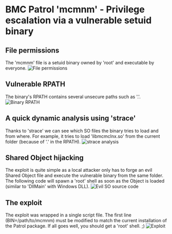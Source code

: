 # BMC Patrol 'mcmnm' - Privilege escalation via a vulnerable setuid binary 

## File permissions 
The 'mcmnm' file is a setuid binary owned by 'root' and executable by everyone.
![File permissions](https://github.com/itm4n/bmc-patrol-mcmnm-privesc/raw/master/screenshots/01_file-permissions_obf.png)

## Vulnerable RPATH
The binary's RPATH contains several unsecure paths such as '.'.
![Binary RPATH](https://github.com/itm4n/bmc-patrol-mcmnm-privesc/raw/master/screenshots/02_readelf-rpath_obf.png)

## A quick dynamic analysis using 'strace'
Thanks to 'strace' we can see which SO files the binary tries to load and from where. For example, it tries to load 'libmcmclnx.so' from the current folder (because of '.' in the RPATH). 
![strace analysis](https://github.com/itm4n/bmc-patrol-mcmnm-privesc/raw/master/screenshots/03_strace_obf.png)

## Shared Object hijacking
The exploit is quite simple as a local attacker only has to forge an evil Shared Object file and execute the vulnerable binary from the same folder. The following code will spawn a 'root' shell as soon as the Object is loaded (similar to 'DllMain' with Windows DLL).
![Evil SO source code](https://github.com/itm4n/bmc-patrol-mcmnm-privesc/raw/master/screenshots/04_dll-source-code.png)

## The exploit 
The exploit was wrapped in a single script file. The first line (BIN=/path/to/mcmnm) must be modified to match the current installation of the Patrol package. If all goes well, you should get a 'root' shell. ;)
![Exploit](https://github.com/itm4n/bmc-patrol-mcmnm-privesc/raw/master/screenshots/05_exploit_obf.png)


